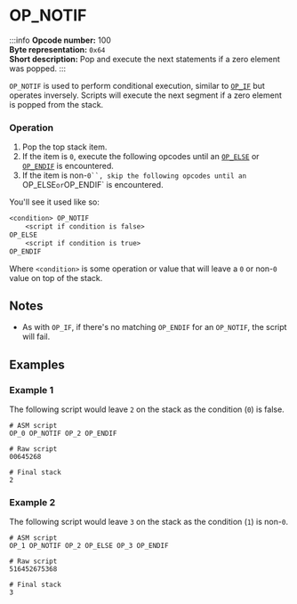 # OP_NOTIF
:::info
**Opcode number:** 100  
**Byte representation:** `0x64`  
**Short description:** Pop and execute the next statements if a zero element was popped.
:::

`OP_NOTIF` is used to perform conditional execution, similar to [`OP_IF`](./OP_IF.md) but operates inversely. Scripts will execute the next segment if a zero element is popped from the stack.

### Operation
1. Pop the top stack item.
2. If the item is `0`, execute the following opcodes until an [`OP_ELSE`](./OP_ELSE.md) or [`OP_ENDIF`](./OP_ENDIF.md) is encountered.
3. If the item is non-`0``, skip the following opcodes until an `OP_ELSE` or `OP_ENDIF` is encountered.

You'll see it used like so:
```txt
<condition> OP_NOTIF
    <script if condition is false>
OP_ELSE
    <script if condition is true>
OP_ENDIF
```

Where `<condition>` is some operation or value that will leave a `0` or non-`0` value on top of the stack.

## Notes
- As with `OP_IF`, if there's no matching `OP_ENDIF` for an `OP_NOTIF`, the script will fail.

## Examples
### Example 1
The following script would leave `2` on the stack as the condition (`0`) is false.
```shell
# ASM script
OP_0 OP_NOTIF OP_2 OP_ENDIF

# Raw script
00645268

# Final stack
2
```

### Example 2
The following script would leave `3` on the stack as the condition (`1`) is non-`0`.
```shell
# ASM script
OP_1 OP_NOTIF OP_2 OP_ELSE OP_3 OP_ENDIF

# Raw script
516452675368

# Final stack
3
```
